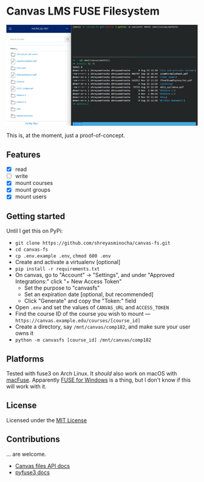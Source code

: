 # Canvas LMS FUSE Filesystem

![A Canvas "Files" page on one side and `ls -l` showing the same files on the other side](media/screenshot.png)

This is, at the moment, just a proof-of-concept.

## Features

- [x] read
- [ ] write
- [x] mount courses
- [x] mount groups
- [x] mount users

## Getting started

Until I get this on PyPi:

- `git clone https://github.com/shreyasminocha/canvas-fs.git`
- `cd canvas-fs`
- `cp .env.example .env`, `chmod 600 .env`
- Create and activate a virtualenv [optional]
- `pip install -r requirements.txt`
- On canvas, go to "Account" → "Settings", and under "Approved Integrations:" click "+ New Access Token"
  - Set the purpose to "canvasfs"
  - Set an expiration date [optional, but recommended]
  - Click "Generate" and copy the "Token:" field
- Open `.env` and set the values of `CANVAS_URL` and `ACCESS_TOKEN`
- Find the course ID of the course you wish to mount — `https://canvas.example.edu/courses/[course_id]`
- Create a directory, say `/mnt/canvas/comp182`, and make sure your user owns it
- `python -m canvasfs [course_id] /mnt/canvas/comp182`

## Platforms

Tested with fuse3 on Arch Linux. It *should* also work on macOS with [macFuse](https://osxfuse.github.io). Apparently [FUSE for Windows](http://www.secfs.net/winfsp) is a thing, but I don't know if this will work with it.

## License

Licensed under the [MIT License](LICENSE)

## Contributions

… are welcome.

- [Canvas files API docs](https://canvas.instructure.com/doc/api/files.html)
- [pyfuse3 docs](https://www.rath.org/pyfuse3-docs)
